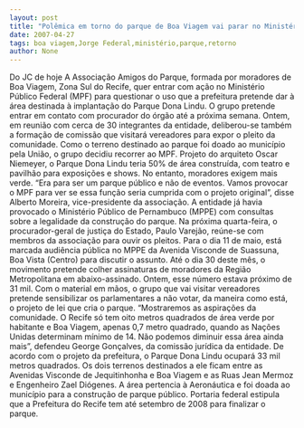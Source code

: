 ```yaml
---
layout: post
title: "Polêmica em torno do parque de Boa Viagem vai parar no Ministério Público Federal"
date: 2007-04-27
tags: boa viagem,Jorge Federal,ministério,parque,retorno
author: None
---
```

Do JC de hoje
A Associação Amigos do Parque, formada por moradores de Boa Viagem, Zona Sul do Recife, quer entrar com ação no Ministério Público Federal (MPF) para questionar o uso que a prefeitura pretende dar à área destinada à implantação do Parque Dona Lindu. O grupo pretende entrar em contato com procurador do órgão até a próxima semana. Ontem, em reunião com cerca de 30 integrantes da entidade, deliberou-se também a formação de comissão que visitará vereadores para expor o pleito da comunidade.
Como o terreno destinado ao parque foi doado ao município pela União, o grupo decidiu recorrer ao MPF. Projeto do arquiteto Oscar Niemeyer, o Parque Dona Lindu teria 50% de área construída, com teatro e pavilhão para exposições e shows. No entanto, moradores exigem mais verde. “Era para ser um parque público e não de eventos. Vamos provocar o MPF para ver se essa função seria cumprida com o projeto original”, disse Alberto Moreira, vice-presidente da associação.
A entidade já havia provocado o Ministério Público de Pernambuco (MPPE) com consultas sobre a legalidade da construção do parque. Na próxima quarta-feira, o procurador-geral de justiça do Estado, Paulo Varejão, reúne-se com membros da associação para ouvir os pleitos. Para o dia 11 de maio, está marcada audiência pública no MPPE da Avenida Visconde de Suassuna, Boa Vista (Centro) para discutir o assunto.
Até o dia 30 deste mês, o movimento pretende colher assinaturas de moradores da Região Metropolitana em abaixo-assinado. Ontem, esse número estava próximo de 31 mil. Com o material em mãos, o grupo que vai visitar vereadores pretende sensibilizar os parlamentares a não votar, da maneira como está, o projeto de lei que cria o parque. “Mostraremos as aspirações da comunidade. O Recife só tem oito metros quadrados de área verde por habitante e Boa Viagem, apenas 0,7 metro quadrado, quando as Nações Unidas determinam mínimo de 14. Não podemos diminuir essa área ainda mais”, defendeu George Gonçalves, da comissão jurídica da entidade.
De acordo com o projeto da prefeitura, o Parque Dona Lindu ocupará 33 mil metros quadrados. Os dois terrenos destinados a ele ficam entre as Avenidas Visconde de Jequitinhonha e Boa Viagem e as Ruas Jean Mermoz e Engenheiro Zael Diógenes. A área pertencia à Aeronáutica e foi doada ao município para a construção de parque público. Portaria federal estipula que a Prefeitura do Recife tem até setembro de 2008 para finalizar o parque. 